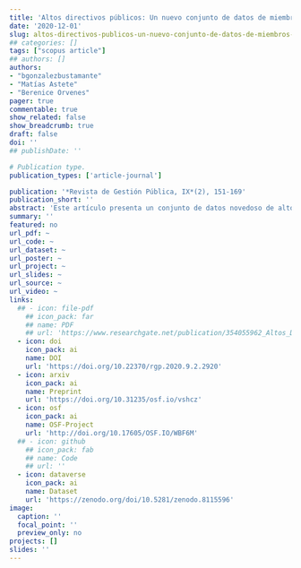 ```yaml
---
title: 'Altos directivos públicos: Un nuevo conjunto de datos de miembros del servicio civil chileno'
date: '2020-12-01'
slug: altos-directivos-publicos-un-nuevo-conjunto-de-datos-de-miembros-del-servicio-civil-chileno
## categories: []
tags: ["scopus article"]
## authors: []
authors:
- "bgonzalezbustamante"
- "Matías Astete"
- "Berenice Orvenes"
pager: true
commentable: true
show_related: false
show_breadcrumb: true
draft: false
doi: ''
## publishDate: ''

# Publication type.
publication_types: ['article-journal']

publication: '*Revista de Gestión Pública, IX*(2), 151-169'
publication_short: ''
abstract: 'Este artículo presenta un conjunto de datos novedoso de altos directivos públicos chilenos durante el período 2009-2017. El foco de este artículo metodológico es demostrar cómo el uso de procesos de minería de datos y aprendizaje automático pueden ser útiles para la creación del conjunto de datos y sus potenciales aplicaciones. Primero, presentamos cómo creamos y validamos esta base. Luego, presentamos algunas aplicaciones descriptivas y estimaciones no-paramétricas de supervivencia con curvas Kaplan-Meier. Esperamos que este conjunto de datos sea un recurso relevante para profundizar la compresión del funcionamiento del servicio civil en Chile y realizar distintas comparaciones que permitan ampliar la línea de investigación sobre personal político y gubernamental.'
summary: ''
featured: no
url_pdf: ~
url_code: ~
url_dataset: ~
url_poster: ~
url_project: ~
url_slides: ~
url_source: ~
url_video: ~
links:
  ## - icon: file-pdf
    ## icon_pack: far
    ## name: PDF
    ## url: 'https://www.researchgate.net/publication/354055962_Altos_Directivos_Publicos_Un_nuevo_conjunto_de_datos_de_miembros_del_servicio_civil_chileno'
  - icon: doi
    icon_pack: ai
    name: DOI
    url: 'https://doi.org/10.22370/rgp.2020.9.2.2920'
  - icon: arxiv
    icon_pack: ai
    name: Preprint
    url: 'https://doi.org/10.31235/osf.io/vshcz'
  - icon: osf
    icon_pack: ai
    name: OSF-Project
    url: 'http://doi.org/10.17605/OSF.IO/WBF6M'
  ## - icon: github
    ## icon_pack: fab
    ## name: Code
    ## url: ''
  - icon: dataverse
    icon_pack: ai
    name: Dataset
    url: 'https://zenodo.org/doi/10.5281/zenodo.8115596'
image:
  caption: ''
  focal_point: ''
  preview_only: no
projects: []
slides: ''
---
```

